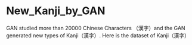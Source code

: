 # New_Kanji_by_GAN
GAN studied more than 20000 Chinese Characters （漢字）and the GAN generated new types of Kanji（漢字）. Here is the dataset of Kanji（漢字）
